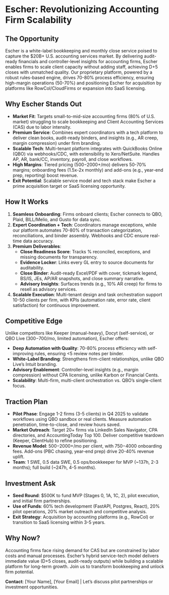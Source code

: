 # Escher: Revolutionizing Accounting Firm Scalability

## The Opportunity
Escher is a white-label bookkeeping and monthly close service poised to capture the $20B+ U.S. accounting services market. By delivering audit-ready financials and controller-level insights for accounting firms, Escher enables firms to scale client capacity without adding staff, achieving D+5 closes with unmatched quality. Our proprietary platform, powered by a robust rules-based engine, drives 70-80% process efficiency, ensuring high-margin operations (50-70%) and positioning Escher for acquisition by platforms like RowCol/CloudFirms or expansion into SaaS licensing.

## Why Escher Stands Out
- **Market Fit**: Targets small-to-mid-size accounting firms (80% of U.S. market) struggling to scale bookkeeping and Client Accounting Services (CAS) due to labor intensity.
- **Premium Service**: Combines expert coordinators with a tech platform to deliver clean books, audit-ready binders, and insights (e.g., AR creep, margin compression) under firm branding.
- **Scalable Tech**: Multi-tenant platform integrates with QuickBooks Online (QBO) via webhooks/CDC, with extensibility to Xero/NetSuite. Handles AP, AR, bank/CC, inventory, payroll, and close workflows.
- **High Margins**: Tiered pricing ($500-$2000+/mo) delivers 50-70% margins; onboarding fees (1.5x-2x monthly) and add-ons (e.g., year-end prep, reporting) boost revenue.
- **Exit Potential**: Scalable service model and tech stack make Escher a prime acquisition target or SaaS licensing opportunity.

## How It Works
1. **Seamless Onboarding**: Firms onboard clients; Escher connects to QBO, Plaid, BILL/Melio, and Gusto for data sync.
2. **Expert Coordination + Tech**: Coordinators manage exceptions, while our platform automates 70-80% of transaction categorization, reconciliations, and binder assembly. Webhooks and CDC ensure real-time data accuracy.
3. **Premium Deliverables**:
   - **Close Readiness Score**: Tracks % reconciled, exceptions, and missing documents for transparency.
   - **Evidence Locker**: Links every GL entry to source documents for auditability.
   - **Close Binder**: Audit-ready Excel/PDF with cover, tickmark legend, BS/IS, JEs, AP/AR snapshots, and close summary narrative.
   - **Advisory Insights**: Surfaces trends (e.g., 10% AR creep) for firms to resell as advisory services.
4. **Scalable Execution**: Multi-tenant design and task orchestration support 10-50 clients per firm, with KPIs (automation rate, error rate, client satisfaction) for continuous improvement.

## Competitive Edge
Unlike competitors like Keeper (manual-heavy), Docyt (self-service), or QBO Live ($300-$700/mo, limited automation), Escher offers:
- **Deep Automation with Quality**: 70-80% process efficiency with self-improving rules, ensuring <5 review notes per binder.
- **White-Label Branding**: Strengthens firm-client relationships, unlike QBO Live’s Intuit branding.
- **Advisory Enablement**: Controller-level insights (e.g., margin compression) without CPA licensing, unlike Karbon or Financial Cents.
- **Scalability**: Multi-firm, multi-client orchestration vs. QBO’s single-client focus.

## Traction Plan
- **Pilot Phase**: Engage 1-2 firms (3-5 clients) in Q4 2025 to validate workflows using QBO sandbox or real clients. Measure automation penetration, time-to-close, and review hours saved.
- **Market Outreach**: Target 20+ firms via LinkedIn Sales Navigator, CPA directories, and AccountingToday Top 100. Deliver competitive teardown (Keeper, ClientHub) to refine positioning.
- **Revenue Model**: $500-$2000+/mo per client, with $750-$4000 onboarding fees. Add-ons (PBC chasing, year-end prep) drive 20-40% revenue uplift.
- **Team**: 1 SWE, 0.5 data SWE, 0.5 ops/bookkeeper for MVP (~137h, 2-3 months); full build (~247h, 4-5 months).

## Investment Ask
- **Seed Round**: $500K to fund MVP (Stages 0, 1A, 1C, 2), pilot execution, and initial firm partnerships.
- **Use of Funds**: 60% tech development (FastAPI, Postgres, React), 20% pilot operations, 20% market outreach and competitive analysis.
- **Exit Strategy**: Acquisition by accounting platforms (e.g., RowCol) or transition to SaaS licensing within 3-5 years.

## Why Now?
Accounting firms face rising demand for CAS but are constrained by labor costs and manual processes. Escher’s hybrid service-tech model delivers immediate value (D+5 closes, audit-ready outputs) while building a scalable platform for long-term growth. Join us to transform bookkeeping and unlock firm potential.

**Contact**: [Your Name], [Your Email] | Let’s discuss pilot partnerships or investment opportunities.